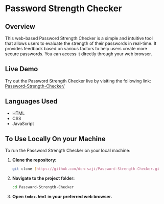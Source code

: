 # Password Strength Checker

## Overview

This web-based Password Strength Checker is a simple and intuitive tool that allows users to evaluate the strength of their passwords in real-time. It provides feedback based on various factors to help users create more secure passwords. You can access it directly through your web browser.

## Live Demo

Try out the Password Strength Checker live by visiting the following link: [Password-Strength-Checker/](https://don-saji.github.io/Password-Strength-Checker/)

## Languages Used

* HTML
* CSS
* JavaScript

## To Use Locally On your Machine

To run the Password Strength Checker on your local machine:

1.  **Clone the repository:**
    ```bash
    git clone [https://github.com/don-saji/Password-Strength-Checker.git](https://www.google.com/search?q=https://github.com/don-saji/Password-Strength-Checker.git)
    ```
2.  **Navigate to the project folder:**
    ```bash
    cd Password-Strength-Checker
    ```
3.  **Open `index.html` in your preferred web browser.**
